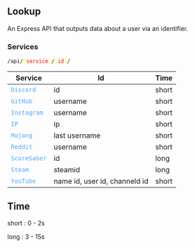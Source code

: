 ## Lookup

An Express API that outputs data about a user via an identifier.

### Services

<code>/api/<span style="color: yellow">{<span style="color: red">service</span>}</span>/<span style="color: yellow">{<span style="color: red">id</span>}</span>/</code>

| Service                                         | Id                            | Time  |
| ----------------------------------------------- | ----------------------------- | ----- |
| <code style="color: #51A8FF;">Discord</code>    | id                            | short |
| <code style="color: #51A8FF;">GitHub</code>     | username                      | short |
| <code style="color: #51A8FF;">Instagram</code>  | username                      | short |
| <code style="color: #51A8FF;">IP</code>         | ip                            | short |
| <code style="color: #51A8FF;">Mojang</code>     | last username                 | short |
| <code style="color: #51A8FF;">Reddit</code>     | username                      | short |
| <code style="color: #51A8FF;">ScoreSaber</code> | id                            | long  |
| <code style="color: #51A8FF;">Steam</code>      | steamid                       | long  |
| <code style="color: #51A8FF;">YouTube</code>    | name id, user id, channeld id | short |

## Time

short
: 0 - 2s

long
: 3 - 15s
